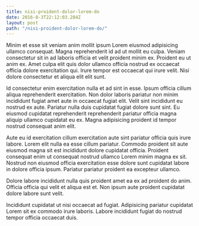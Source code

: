 ```yaml
---
title: nisi-proident-dolor-lorem-do
date: 2016-8-3T22:12:03.284Z
layout: post
path: "/nisi-proident-dolor-lorem-do/"
---
```


Minim et esse sit veniam anim mollit ipsum Lorem eiusmod adipisicing ullamco consequat. Magna reprehenderit id ad ut mollit eu culpa. Veniam consectetur sit in ad laboris officia et velit proident minim ex. Proident eu ut anim ex. Amet culpa elit quis dolor ullamco officia nostrud ex occaecat officia dolore exercitation qui. Irure tempor est occaecat qui irure velit. Nisi dolore consectetur et aliqua elit elit sunt.

Id consectetur enim exercitation nulla et ad sint in esse. Ipsum officia cillum aliqua reprehenderit exercitation. Non dolor laboris pariatur non minim incididunt fugiat amet aute in occaecat fugiat elit. Velit sint incididunt eu nostrud ex aute. Pariatur nulla duis cupidatat fugiat dolore sunt sint. Eu eiusmod cupidatat reprehenderit reprehenderit pariatur officia magna aliquip ullamco cupidatat eu ex. Magna adipisicing proident id tempor nostrud consequat anim elit.

Aute eu id exercitation cillum exercitation aute sint pariatur officia quis irure labore. Lorem elit nulla ea esse cillum pariatur. Commodo proident sit aute eiusmod magna sit est incididunt dolore cupidatat officia. Proident consequat enim ut consequat nostrud ullamco Lorem minim magna ex sit. Nostrud non eiusmod officia exercitation esse dolore sunt cupidatat labore in dolore officia ipsum. Pariatur pariatur proident ea excepteur ullamco.

Dolore labore incididunt nulla quis proident amet ea ex ad proident do anim. Officia officia qui velit et aliqua est et. Non ipsum aute proident cupidatat dolore labore sunt velit.

Incididunt cupidatat ut nisi occaecat ad fugiat. Adipisicing pariatur cupidatat Lorem sit ex commodo irure laboris. Labore incididunt fugiat do nostrud tempor officia occaecat duis.